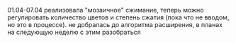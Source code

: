 01.04-07.04 реализовала "мозаичное" сжимание, теперь можно регулировать количество цветов и степень сжатия (пока что не вводом, но это в процессе).
не добралась до алгоритма расширения, в планах на следующую неделю с этим разобраться

